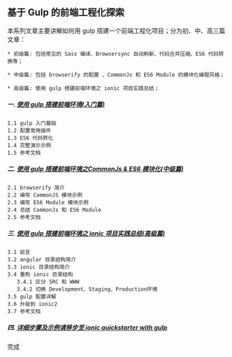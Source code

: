 ## 基于 Gulp 的前端工程化探索

本系列文章主要讲解如何用 gulp 搭建一个前端工程化项目；分为初、中、高三篇文章：

    * 初级篇: 包括常见的 Sass 编译、Browsersync 自动刷新、代码合并压缩、ES6 代码转换等；

    * 中级篇: 包括 browserify 的配置 、CommonJs 和 ES6 Module 的模块化编程风格；

    * 高级篇: 使用 gulp 搭建前端环境之 ionic 项目实践总结；



##### 一.  [使用 gulp 搭建前端环境(入门篇)](https://github.com/chenbin92/ES6-with-gulp-babel/issues/3)

    1.1 gulp 入门基础
    1.2 配置常用插件
    1.3 ES6 代码转化
    1.4 完整演示示例
    1.5 参考文档


##### 二.  [使用 gulp 搭建前端环境之CommonJs & ES6 模块化(中级篇)](https://github.com/chenbin92/ES6-with-gulp-babel/issues/4)

    2.1 browserify 简介
    2.2 编写 CommonJS 模块示例
    2.3 编写 ES6 Module 模块示例
    2.4 总结 CommonJs 和 ES6 Module
    2.5 参考文档


##### 三.  [使用 gulp 搭建前端环境之 ionic 项目实践总结(高级篇)](https://github.com/chenbin92/ES6-with-gulp-babel/issues/6)
    
    3.1 前言
    3.2 angular 目录结构简介
    3.3 ionic 目录结构简介
    3.4 重构 ionic 目录结构
       3.4.1 区分 SRC 和 WWW
       3.4.2 切换 Development、Staging、Production环境
    3.5 gulp 配置详解
    3.6 升级到 ionic2 
    3.7 参考文档
    
##### 四.  [详细步骤及示例请移步至 ionic quickstarter with gulp](https://github.com/chenbin92/ionic-quickstarter-with-gulp)

   完成
